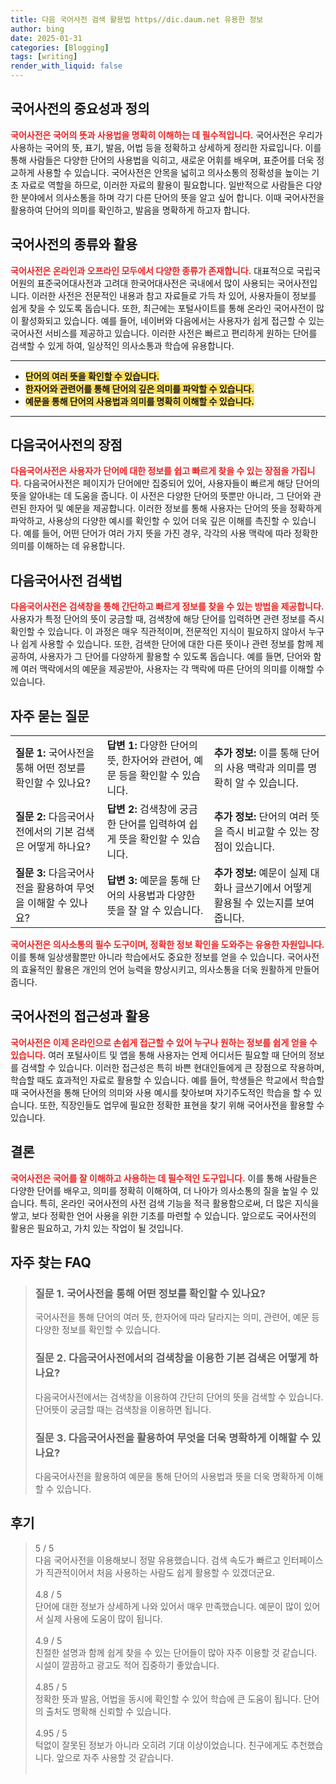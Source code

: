 ```yaml
---
title: 다음 국어사전 검색 활용법 https//dic.daum.net 유용한 정보
author: bing
date: 2025-01-31
categories: [Blogging]
tags: [writing]
render_with_liquid: false
---
```



<h2 id='국어사전의 중요성과 정의'>국어사전의 중요성과 정의</h2>

<p><b><span style="color: #ee2323;">국어사전은 국어의 뜻과 사용법을 명확히 이해하는 데 필수적입니다.</span></b> 국어사전은 우리가 사용하는 국어의 뜻, 표기, 발음, 어법 등을 정확하고 상세하게 정리한 자료입니다. 이를 통해 사람들은 다양한 단어의 사용법을 익히고, 새로운 어휘를 배우며, 표준어를 더욱 정교하게 사용할 수 있습니다. 국어사전은 안목을 넓히고 의사소통의 정확성을 높이는 기초 자료로 역할을 하므로, 이러한 자료의 활용이 필요합니다. 일반적으로 사람들은 다양한 분야에서 의사소통을 하며 각기 다른 단어의 뜻을 알고 싶어 합니다. 이때 국어사전을 활용하여 단어의 의미를 확인하고, 발음을 명확하게 하고자 합니다.</p>

<h2 id='국어사전의 종류와 활용'>국어사전의 종류와 활용</h2>

<p><b><span style="color: #ee2323;">국어사전은 온라인과 오프라인 모두에서 다양한 종류가 존재합니다.</span></b> 대표적으로 국립국어원의 표준국어대사전과 고려대 한국어대사전은 국내에서 많이 사용되는 국어사전입니다. 이러한 사전은 전문적인 내용과 참고 자료들로 가득 차 있어, 사용자들이 정보를 쉽게 찾을 수 있도록 돕습니다. 또한, 최근에는 포털사이트를 통해 온라인 국어사전이 많이 활성화되고 있습니다. 예를 들어, 네이버와 다음에서는 사용자가 쉽게 접근할 수 있는 국어사전 서비스를 제공하고 있습니다. 이러한 사전은 빠르고 편리하게 원하는 단어를 검색할 수 있게 하여, 일상적인 의사소통과 학습에 유용합니다.</p>

<hr />

<ul>
    <li><b><span style="background-color: #ffe066;">단어의 여러 뜻을 확인할 수 있습니다.</span></b></li>
    <li><b><span style="background-color: #ffe066;">한자어와 관련어를 통해 단어의 깊은 의미를 파악할 수 있습니다.</span></b></li>
    <li><b><span style="background-color: #ffe066;">예문을 통해 단어의 사용법과 의미를 명확히 이해할 수 있습니다.</span></b></li>
</ul>

<hr />

<h2 id='다음국어사전의 장점'>다음국어사전의 장점</h2>

<p><b><span style="color: #ee2323;">다음국어사전은 사용자가 단어에 대한 정보를 쉽고 빠르게 찾을 수 있는 장점을 가집니다.</span></b> 다음국어사전은 페이지가 단어에만 집중되어 있어, 사용자들이 빠르게 해당 단어의 뜻을 알아내는 데 도움을 줍니다. 이 사전은 다양한 단어의 뜻뿐만 아니라, 그 단어와 관련된 한자어 및 예문을 제공합니다. 이러한 정보를 통해 사용자는 단어의 뜻을 정확하게 파악하고, 사용상의 다양한 예시를 확인할 수 있어 더욱 깊은 이해를 촉진할 수 있습니다. 예를 들어, 어떤 단어가 여러 가지 뜻을 가진 경우, 각각의 사용 맥락에 따라 정확한 의미를 이해하는 데 유용합니다.</p>

<h2 id='다음국어사전 검색법'>다음국어사전 검색법</h2>

<p><b><span style="color: #ee2323;">다음국어사전은 검색창을 통해 간단하고 빠르게 정보를 찾을 수 있는 방법을 제공합니다.</span></b> 사용자가 특정 단어의 뜻이 궁금할 때, 검색창에 해당 단어를 입력하면 관련 정보를 즉시 확인할 수 있습니다. 이 과정은 매우 직관적이며, 전문적인 지식이 필요하지 않아서 누구나 쉽게 사용할 수 있습니다. 또한, 검색한 단어에 대한 다른 뜻이나 관련 정보를 함께 제공하여, 사용자가 그 단어를 다양하게 활용할 수 있도록 돕습니다. 예를 들면, 단어와 함께 여러 맥락에서의 예문을 제공받아, 사용자는 각 맥락에 따른 단어의 의미를 이해할 수 있습니다.</p>

<h2 id='자주 묻는 질문'>자주 묻는 질문</h2>

<table>
    <tr>
        <td><b>질문 1:</b> 국어사전을 통해 어떤 정보를 확인할 수 있나요?</td>
        <td><b>답변 1:</b> 다양한 단어의 뜻, 한자어와 관련어, 예문 등을 확인할 수 있습니다.</td>
        <td><b>추가 정보:</b> 이를 통해 단어의 사용 맥락과 의미를 명확히 알 수 있습니다.</td>
    </tr>
    <tr>
        <td><b>질문 2:</b> 다음국어사전에서의 기본 검색은 어떻게 하나요?</td>
        <td><b>답변 2:</b> 검색창에 궁금한 단어를 입력하여 쉽게 뜻을 확인할 수 있습니다.</td>
        <td><b>추가 정보:</b> 단어의 여러 뜻을 즉시 비교할 수 있는 장점이 있습니다.</td>
    </tr>
    <tr>
        <td><b>질문 3:</b> 다음국어사전을 활용하여 무엇을 이해할 수 있나요?</td>
        <td><b>답변 3:</b> 예문을 통해 단어의 사용법과 다양한 뜻을 잘 알 수 있습니다.</td>
        <td><b>추가 정보:</b> 예문이 실제 대화나 글쓰기에서 어떻게 활용될 수 있는지를 보여줍니다.</td>
    </tr>
</table>

<p><b><span style="color: #ee2323;">국어사전은 의사소통의 필수 도구이며, 정확한 정보 확인을 도와주는 유용한 자원입니다.</span></b> 이를 통해 일상생활뿐만 아니라 학습에서도 중요한 정보를 얻을 수 있습니다. 국어사전의 효율적인 활용은 개인의 언어 능력을 향상시키고, 의사소통을 더욱 원활하게 만들어 줍니다.</p>

<h2 id='국어사전의 접근성과 활용'>국어사전의 접근성과 활용</h2>

<p><b><span style="color: #ee2323;">국어사전은 이제 온라인으로 손쉽게 접근할 수 있어 누구나 원하는 정보를 쉽게 얻을 수 있습니다.</span></b> 여러 포털사이트 및 앱을 통해 사용자는 언제 어디서든 필요할 때 단어의 정보를 검색할 수 있습니다. 이러한 접근성은 특히 바쁜 현대인들에게 큰 장점으로 작용하며, 학습할 때도 효과적인 자료로 활용할 수 있습니다. 예를 들어, 학생들은 학교에서 학습할 때 국어사전을 통해 단어의 의미와 사용 예시를 찾아보며 자기주도적인 학습을 할 수 있습니다. 또한, 직장인들도 업무에 필요한 정확한 표현을 찾기 위해 국어사전을 활용할 수 있습니다.</p>

<h2 id='결론'>결론</h2>

<p><b><span style="color: #ee2323;">국어사전은 국어를 잘 이해하고 사용하는 데 필수적인 도구입니다.</span></b> 이를 통해 사람들은 다양한 단어를 배우고, 의미를 정확히 이해하여, 더 나아가 의사소통의 질을 높일 수 있습니다. 특히, 온라인 국어사전의 사전 검색 기능을 적극 활용함으로써, 더 많은 지식을 쌓고, 보다 정확한 언어 사용을 위한 기초를 마련할 수 있습니다. 앞으로도 국어사전의 활용은 필요하고, 가치 있는 작업이 될 것입니다.</p>


<h2 id='자주_찾는_FAQ'>자주 찾는 FAQ</h2>
<div itemscope="" itemtype="https://schema.org/FAQPage"> 
<blockquote> 
<div itemscope="" itemprop="mainEntity" itemtype="https://schema.org/Question"> 
<h3 itemprop="name">질문 1. 국어사전을 통해 어떤 정보를 확인할 수 있나요?</h3> 
<div itemscope="" itemprop="acceptedAnswer" itemtype="https://schema.org/Answer"> 
<span itemprop="text"> 
<p>국어사전을 통해 단어의 여러 뜻, 한자어에 따라 달라지는 의미, 관련어, 예문 등 다양한 정보를 확인할 수 있습니다.</p> 
</span> 
</div> 
</div> 
<div itemscope="" itemprop="mainEntity" itemtype="https://schema.org/Question"> 
<h3 itemprop="name">질문 2. 다음국어사전에서의 검색창을 이용한 기본 검색은 어떻게 하나요?</h3> 
<div itemscope="" itemprop="acceptedAnswer" itemtype="https://schema.org/Answer"> 
<span itemprop="text"> 
<p>다음국어사전에서는 검색창을 이용하여 간단히 단어의 뜻을 검색할 수 있습니다. 단어뜻이 궁금할 때는 검색창을 이용하면 됩니다.</p> 
</span> 
</div> 
</div> 
<div itemscope="" itemprop="mainEntity" itemtype="https://schema.org/Question"> 
<h3 itemprop="name">질문 3. 다음국어사전을 활용하여 무엇을 더욱 명확하게 이해할 수 있나요?</h3> 
<div itemscope="" itemprop="acceptedAnswer" itemtype="https://schema.org/Answer"> 
<span itemprop="text"> 
<p>다음국어사전을 활용하여 예문을 통해 단어의 사용법과 뜻을 더욱 명확하게 이해할 수 있습니다.</p> 
</span> 
</div> 
</div> 
</blockquote> 
</div>
<h2 id='후기'>후기</h2>
<div itemscope itemtype="https://schema.org/Product">
  <blockquote>
  <div itemprop="review" itemscope itemtype="https://schema.org/Review">
      <div itemprop="reviewRating" itemscope itemtype="https://schema.org/Rating"> <span itemprop="ratingValue">5</span> / <span itemprop="bestRating">5</span> </div>
      <span itemprop="reviewBody">다음 국어사전을 이용해보니 정말 유용했습니다. 검색 속도가 빠르고 인터페이스가 직관적이어서 처음 사용하는 사람도 쉽게 활용할 수 있겠더군요.</span>
  </div>
  <br>
  <div itemprop="review" itemscope itemtype="https://schema.org/Review">
      <div itemprop="reviewRating" itemscope itemtype="https://schema.org/Rating"> <span itemprop="ratingValue">4.8</span> / <span itemprop="bestRating">5</span> </div>
      <span itemprop="reviewBody">단어에 대한 정보가 상세하게 나와 있어서 매우 만족했습니다. 예문이 많이 있어서 실제 사용에 도움이 많이 됩니다.</span>
  </div>
  <br>
  <div itemprop="review" itemscope itemtype="https://schema.org/Review">
      <div itemprop="reviewRating" itemscope itemtype="https://schema.org/Rating"> <span itemprop="ratingValue">4.9</span> / <span itemprop="bestRating">5</span> </div>
      <span itemprop="reviewBody">친절한 설명과 함께 쉽게 찾을 수 있는 단어들이 많아 자주 이용할 것 같습니다. 시설이 깔끔하고 광고도 적어 집중하기 좋았습니다.</span>
  </div>
  <br>
  <div itemprop="review" itemscope itemtype="https://schema.org/Review">
      <div itemprop="reviewRating" itemscope itemtype="https://schema.org/Rating"> <span itemprop="ratingValue">4.85</span> / <span itemprop="bestRating">5</span> </div>
      <span itemprop="reviewBody">정확한 뜻과 발음, 어법을 동시에 확인할 수 있어 학습에 큰 도움이 됩니다. 단어의 출처도 명확해 신뢰할 수 있습니다.</span>
  </div>
  <br>
  <div itemprop="review" itemscope itemtype="https://schema.org/Review">
      <div itemprop="reviewRating" itemscope itemtype="https://schema.org/Rating"> <span itemprop="ratingValue">4.95</span> / <span itemprop="bestRating">5</span> </div>
      <span itemprop="reviewBody">턱없이 잘못된 정보가 아니라 오히려 기대 이상이었습니다. 친구에게도 추천했습니다. 앞으로 자주 사용할 것 같습니다.</span>
  </div>
  <br>
  </blockquote>
</div>

